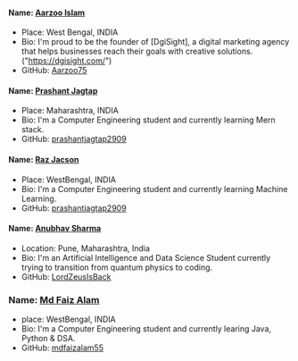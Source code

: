 #### Name: [Aarzoo Islam](https://github.com/Aarzoo75)
- Place: West Bengal, INDIA
- Bio: I'm proud to be the founder of [DgiSight], a digital marketing agency that helps businesses reach their goals with creative solutions.("https://dgisight.com/")
- GitHub: [Aarzoo75](https://github.com/Aarzoo75)


#### Name: [Prashant Jagtap](https://github.com/prashantjagtap2909)
- Place: Maharashtra, INDIA
- Bio: I'm a Computer Engineering student and currently learning Mern stack.
- GitHub: [prashantjagtap2909](https://github.com/prashantjagtap2909)


#### Name: [Raz Jacson](https://github.com/raz)
- Place: WestBengal, INDIA
- Bio: I'm a Computer Engineering student and currently learning Machine Learning.
- GitHub: [prashantjagtap2909](https://github.com/raz)


#### Name: [Anubhav Sharma](https://github.com/LordZeusIsBack)
- Location: Pune, Maharashtra, India
- Bio: I'm an Artificial Intelligence and Data Science Student currently trying to transition from quantum physics to coding.
- GitHub: [LordZeusIsBack](https://github.com/LordZeusIsBack)


### Name: [Md Faiz Alam](https://github.com/mdfaizalam555)
- place: WestBengal, INDIA
- Bio: I'm a Computer Engineering student and currently learing Java, Python & DSA.
- GitHub: [mdfaizalam55](github.com/mdfaizalam555)




